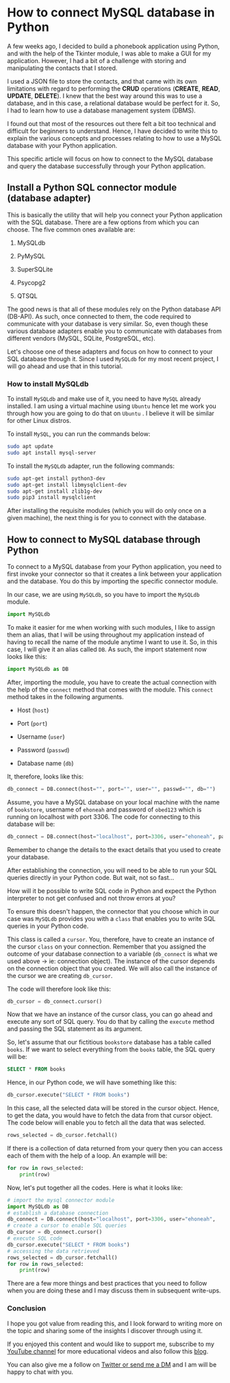 # How to connect  MySQL database in Python

A few weeks ago, I decided to build a phonebook application using Python, and with the help of the Tkinter module, I was able to make a GUI for my application. However, I had a bit of a challenge with storing and manipulating the contacts that I stored.

I used a JSON file to store the contacts, and that came with its own limitations with regard to performing the **CRUD** operations (**CREATE**, **READ**, **UPDATE**, **DELETE**). I knew that the best way around this was to use a database, and in this case, a relational database would be perfect for it. So, I had to learn how to use a database management system (DBMS).

I found out that most of the resources out there felt a bit too technical and difficult for beginners to understand. Hence, I have decided to write this to explain the various concepts and processes relating to how to use a MySQL database with your Python application.

This specific article will focus on how to connect to the MySQL database and query the database successfully through your Python application.

## Install a Python SQL connector module (database adapter)

This is basically the utility that will help you connect your Python application with the SQL database. There are a few options from which you can choose. The five common ones available are:

1.  MySQLdb
    
2.  PyMySQL
    
3.  SuperSQLite
    
4.  Psycopg2
    
5.  QTSQL
    

The good news is that all of these modules rely on the Python database API (DB-API). As such, once connected to them, the code required to communicate with your database is very similar. So, even though these various database adapters enable you to communicate with databases from different vendors (MySQL, SQLite, PostgreSQL, etc).

Let's choose one of these adapters and focus on how to connect to your SQL database through it. Since I used `MySQLdb` for my most recent project, I will go ahead and use that in this tutorial.

### How to install MySQLdb

To install `MySQLdb` and make use of it, you need to have `MySQL` already installed. I am using a virtual machine using `Ubuntu` hence let me work you through how you are going to do that on `Ubuntu` . I believe it will be similar for other Linux distros.

To install `MySQL`, you can run the commands below:

```bash
sudo apt update
sudo apt install mysql-server
```

To install the `MySQLdb` adapter, run the following commands:

```bash
sudo apt-get install python3-dev
sudo apt-get install libmysqlclient-dev
sudo apt-get install zlib1g-dev
sudo pip3 install mysqlclient
```

After installing the requisite modules (which you will do only once on a given machine), the next thing is for you to connect with the database.

## How to connect to MySQL database through Python

To connect to a MySQL database from your Python application, you need to first invoke your connector so that it creates a link between your application and the database. You do this by importing the specific connector module.

In our case, we are using `MySQLdb`, so you have to import the `MySQLdb` module.

```python
import MySQLdb
```

To make it easier for me when working with such modules, I like to assign them an alias, that I will be using throughout my application instead of having to recall the name of the module anytime I want to use it. So, in this case, I will give it an alias called `DB`. As such, the import statement now looks like this:

```python
import MySQLdb as DB
```

After, importing the module, you have to create the actual connection with the help of the `connect` method that comes with the module. This `connect` method takes in the following arguments.

*   Host (`host`)
    
*   Port (`port`)
    
*   Username (`user`)
    
*   Password (`passwd`)
    
*   Database name (`db`)
    

It, therefore, looks like this:

```python
db_connect = DB.connect(host="", port="", user="", passwd="", db="")
```

Assume, you have a MySQL database on your local machine with the name of `bookstore`, username of `ehoneah` and password of `obed123` which is running on localhost with port 3306. The code for connecting to this database will be:

```python
db_connect = DB.connect(host="localhost", port=3306, user="ehoneah", passwd="obed123", db="bookstore")
```

Remember to change the details to the exact details that you used to create your database.

After establishing the connection, you will need to be able to run your SQL queries directly in your Python code. But wait, not so fast...

How will it be possible to write SQL code in Python and expect the Python interpreter to not get confused and not throw errors at you?

To ensure this doesn't happen, the connector that you choose which in our case was `MySQLdb` provides you with a `class` that enables you to write SQL queries in your Python code.

This class is called a `cursor`. You, therefore, have to create an instance of the cursor `class` on your connection. Remember that you assigned the outcome of your database connection to a variable (`db_connect` is what we used above -&gt; ie: connection object). The instance of the cursor depends on the connection object that you created. We will also call the instance of the cursor we are creating `db_cursor`.

The code will therefore look like this:

```python
db_cursor = db_connect.cursor()
```

Now that we have an instance of the cursor class, you can go ahead and execute any sort of SQL query. You do that by calling the `execute` method and passing the SQL statement as its argument.

So, let's assume that our fictitious `bookstore` database has a table called `books`. If we want to select everything from the `books` table, the SQL query will be:

```sql
SELECT * FROM books
```

Hence, in our Python code, we will have something like this:

```python
db_cursor.execute("SELECT * FROM books")
```

In this case, all the selected data will be stored in the cursor object. Hence, to get the data, you would have to fetch the data from that cursor object. The code below will enable you to fetch all the data that was selected.

```python
rows_selected = db_cursor.fetchall()
```

If there is a collection of data returned from your query then you can access each of them with the help of a loop. An example will be:

```python
for row in rows_selected:
    print(row)
```

Now, let's put together all the codes. Here is what it looks like:

```python
# import the mysql connector module
import MySQLdb as DB
# establish a database connection
db_connect = DB.connect(host="localhost", port=3306, user="ehoneah",                  passwd="obed123", db="bookstore")
# create a cursor to enable SQL queries
db_cursor = db_connect.cursor()
# execute SQL code
db_cursor.execute("SELECT * FROM books")
# accessing the data retrieved
rows_selected = db_cursor.fetchall()
for row in rows_selected:
    print(row)
```

There are a few more things and best practices that you need to follow when you are doing these and I may discuss them in subsequent write-ups.

### Conclusion

I hope you got value from reading this, and I look forward to writing more on the topic and sharing some of the insights I discover through using it.

If you enjoyed this content and would like to support me, subscribe to my [YouTube channel](https://youtube.com/@ehoneahobed?sub_confirmation=1) for more educational videos and also follow this [blog](http://hashnode.com/@ehoneahobed).

You can also give me a follow on [Twitter or send me a DM](https://ehoneahobed.com/twitter) and I am will be happy to chat with you.